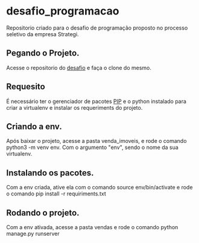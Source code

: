 # desafio_programacao

Repositorio criado para o desafio de programação proposto no processo seletivo da empresa Strategi.

## Pegando o Projeto.
Acesse o repositorio do [desafio](https://github.com/AlanJaeger/desafio_programacao) e faça o clone do mesmo.

## Requesito
É necessário ter o gerenciador de pacotes [PIP](https://pip.pypa.io/en/stable/) e o python instalado para criar a virtualenv e instalar os requeriments do projeto.

## Criando a env.
Após baixar o projeto, acesse a pasta venda_imoveis, e rode o comando python3 -m venv env. Com o argumento "env", sendo o nome da sua virtualenv.

## Instalando os pacotes.
Com a env criada, ative ela com o comando source env/bin/activate e rode o comando pip install -r requiriments.txt

## Rodando o projeto.
Com a env ativada, acesse a pasta vendas e rode o comando python manage.py runserver
